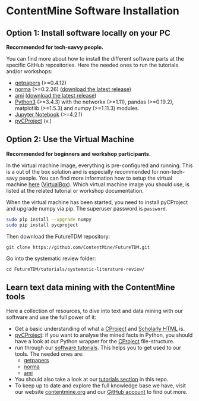 # ContentMine Software Installation

## Option 1: Install software locally on your PC

**Recommended for tech-savvy people.**

You can find more about how to install the different software parts at the specific GitHub repositories. Here the needed ones to run the tutorials and/or workshops:
- [getpapers](https://github.com/ContentMine/getpapers) (>=0.4.12)
- [norma](https://github.com/ContentMine/norma) (>=0.2.26) ([download the latest release](https://github.com/ContentMine/norma/releases))
- [ami](https://github.com/ContentMine/ami) ([download the latest release](https://github.com/ContentMine/ami/releases))
- [Python3](https://www.python.org/) (>=3.4.3) with the networkx (>=1.11), pandas (>=0.19.2), matplotlib (>=1.5.3) and numpy (>=1.11.3) modules.
- [Jupyter Notebook](http://jupyter.org/) (>=4.2.1)
- [pyCProject](https://github.com/ContentMine/pyCProject) (v.)

## Option 2: Use the Virtual Machine

**Recommended for beginners and workshop participants.**

In the virtual machine image, everything is pre-configured and running. This is a out of the box solution and is especially recommended for non-tech-savy people. You can find more information how to setup the virtual machine [here](https://github.com/ContentMine/workshop-resources/tree/master/software-tutorials/vms) ([VirtualBox](https://www.virtualbox.org/)). Which virtual machine image you should use, is listed at the related tutorial or workshop documentation.

When the virtual machine has been started, you need to install pyCProject and upgrade numpy via pip. The superuser password is ```password```.

```bash
sudo pip install --upgrade numpy
sudo pip install pycproject
```

Then download the FutureTDM repository:
```
git clone https://github.com/ContentMine/FutureTDM.git
```

Go into the systematic review folder: 
```
cd FutureTDM/tutorials/systematic-literature-review/
```



## Learn text data mining with the ContentMine tools

Here a collection of resources, to dive into text and data mining with our software and use the full power of it:
- Get a basic understanding of what a [CProject](https://github.com/ContentMine/workshop-resources/tree/master/software-tutorials/cproject) and [Scholarly HTML](https://github.com/ContentMine/workshop-resources/tree/master/software-tutorials/sHTML) is.
- [pyCProject](https://github.com/ContentMine/pyCProject): if you want to analyse the mined facts in Python, you should have a look at our Python wrapper for the [CProject](https://github.com/ContentMine/workshop-resources/blob/master/software-tutorials/cproject/README.md) file-structure.
- run through our [software tutorials](https://github.com/ContentMine/workshop-resources/tree/master/software-tutorials). This helps you to get used to our tools. The needed ones are:
	- [getpapers](https://github.com/ContentMine/workshop-resources/blob/master/software-tutorials/getpapers/README.md)
	- [norma](https://github.com/ContentMine/workshop-resources/blob/master/software-tutorials/norma/README.md)
	- [ami](https://github.com/ContentMine/workshop-resources/blob/master/software-tutorials/ami/README.md)
- You should also take a look at our [tutorials section](../../tutorials) in this repo.
- To keep up to date and explore the full knowledge base we have, visit our website [contentmine.org](http://contentmine.org/) and our [GitHub account](https://github.com/ContentMine) to find out more. 


